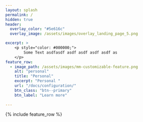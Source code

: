 ```yaml
---
layout: splash
permalink: /
hidden: true
header:
  overlay_color: "#5e616c"
  overlay_image: /assets/images/overlay_landing_page_5.png

excerpt: >
    <p style="color: #000000;">
        Some Text asdfasdf asdf asdf asdf asdf as
    </p>
feature_row:
  - image_path: /assets/images/mm-customizable-feature.png
    alt: "personal"
    title: "Personal"
    excerpt: "Personal "
    url: "/docs/configuration/"
    btn_class: "btn--primary"
    btn_label: "Learn more"
   
---
```


{% include feature_row %}